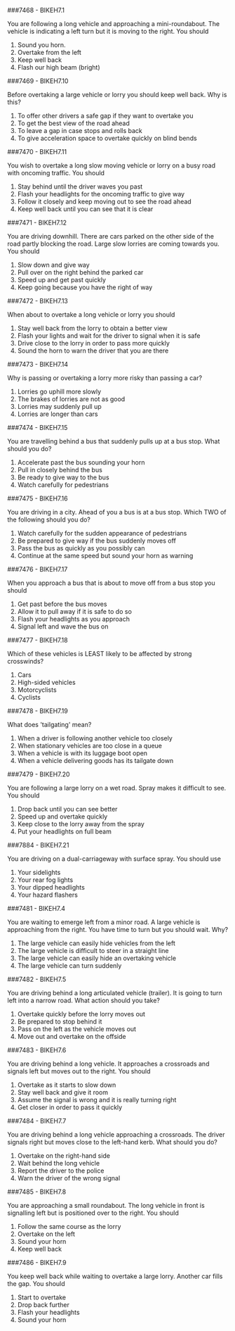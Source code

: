 ###7468 - BIKEH7.1

You are following a long vehicle and approaching a mini-roundabout. The vehicle is indicating a left turn but it is moving to the right. You should

1.  Sound you horn. 
2.  Overtake from the left 
3.  Keep well back 
4.  Flash our high beam (bright) 


###7469 - BIKEH7.10

Before overtaking a large vehicle or lorry you should keep well back. Why is this?

1.  To offer other drivers a safe gap if they want to overtake you 
2.  To get the best view of the road ahead 
3.  To leave a gap in case stops and rolls back 
4.  To give acceleration space to overtake quickly on blind bends 


###7470 - BIKEH7.11

You wish to overtake a long slow moving vehicle or lorry on a busy road with oncoming traffic. You should

1.  Stay behind until the driver waves you past 
2.  Flash your headlights for the oncoming traffic to give way 
3.  Follow it closely and keep moving out to see the road ahead 
4.  Keep well back until you can see that it is clear 


###7471 - BIKEH7.12

You are driving downhill. There are cars parked on the other side of the road partly blocking the road. Large slow lorries are coming towards you. You should

1.  Slow down and give way 
2.  Pull over on the right behind the parked car 
3.  Speed up and get past quickly 
4.  Keep going because you have the right of way 


###7472 - BIKEH7.13

When about to overtake a long vehicle or lorry you should

1.  Stay well back from the lorry to obtain a better view 
2.  Flash your lights and wait for the driver to signal when it is safe 
3.  Drive close to the lorry in order to pass more quickly 
4.  Sound the horn to warn the driver that you are there 


###7473 - BIKEH7.14

Why is passing or overtaking a lorry more risky than passing a car?

1.  Lorries go uphill more slowly 
2.  The brakes of lorries are not as good 
3.  Lorries may suddenly pull up 
4.  Lorries are longer than cars


###7474 - BIKEH7.15

You are travelling behind a bus that suddenly pulls up at a bus stop. What should you do?

1.  Accelerate past the bus sounding your horn 
2.  Pull in closely behind the bus 
3.  Be ready to give way to the bus 
4.  Watch carefully for pedestrians 


###7475 - BIKEH7.16

You are driving in a city. Ahead of you a bus is at a bus stop. Which TWO of the following should you do?

1.  Watch carefully for the sudden appearance of pedestrians 
2.  Be prepared to give way if the bus suddenly moves off 
3.  Pass the bus as quickly as you possibly can 
4.  Continue at the same speed but sound your horn as warning 


###7476 - BIKEH7.17

When you approach a bus that is about to move off from a bus stop you should

1.  Get past before the bus moves 
2.  Allow it to pull away if it is safe to do so 
3.  Flash your headlights as you approach 
4.  Signal left and wave the bus on 


###7477 - BIKEH7.18

Which of these vehicles is LEAST likely to be affected by strong crosswinds?

1.  Cars 
2.  High-sided vehicles 
3.  Motorcyclists 
4.  Cyclists 


###7478 - BIKEH7.19

What does 'tailgating' mean?

1.  When a driver is following another vehicle too closely 
2.  When stationary vehicles are too close in a queue 
3.  When a vehicle is with its luggage boot open 
4.  When a vehicle delivering goods has its tailgate down 


###7479 - BIKEH7.20

You are following a large lorry on a wet road. Spray makes it difficult to see. You should

1.  Drop back until you can see better 
2.  Speed up and overtake quickly 
3.  Keep close to the lorry away from the spray 
4.  Put your headlights on full beam 


###7884 - BIKEH7.21

You are driving on a dual-carriageway with surface spray. You should use

1.  Your sidelights 
2.  Your rear fog lights 
3.  Your dipped headlights 
4.  Your hazard flashers 


###7481 - BIKEH7.4

You are waiting to emerge left from a minor road. A large vehicle is approaching from the right. You have time to turn but you should wait. Why?

1.  The large vehicle can easily hide vehicles from the left 
2.  The large vehicle is difficult to steer in a straight line 
3.  The large vehicle can easily hide an overtaking vehicle 
4.  The large vehicle can turn suddenly


###7482 - BIKEH7.5

You are driving behind a long articulated vehicle (trailer). It is going to turn left into a narrow road. What action should you take?

1.  Overtake quickly before the lorry moves out 
2.  Be prepared to stop behind it 
3.  Pass on the left as the vehicle moves out 
4.  Move out and overtake on the offside 


###7483 - BIKEH7.6

You are driving behind a long vehicle. It approaches a crossroads and signals left but moves out to the right. You should

1.  Overtake as it starts to slow down 
2.  Stay well back and give it room 
3.  Assume the signal is wrong and it is really turning right 
4.  Get closer in order to pass it quickly 


###7484 - BIKEH7.7

You are driving behind a long vehicle approaching a crossroads. The driver signals right but moves close to the left-hand kerb. What should you do?

1.  Overtake on the right-hand side 
2.  Wait behind the long vehicle 
3.  Report the driver to the police 
4.  Warn the driver of the wrong signal 


###7485 - BIKEH7.8

You are approaching a small roundabout. The long vehicle in front is signalling left but is positioned over to the right. You should

1.  Follow the same course as the lorry 
2.  Overtake on the left 
3.  Sound your horn 
4.  Keep well back 


###7486 - BIKEH7.9

You keep well back while waiting to overtake a large lorry. Another car fills the gap. You should

1.  Start to overtake 
2.  Drop back further 
3.  Flash your headlights 
4.  Sound your horn 


